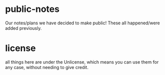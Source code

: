 # public-notes
Our notes/plans we have decided to make public! These all happened/were added previously.
# license
all things here are under the Unlicense, which means you can use them for any case, without needing to give credit.
